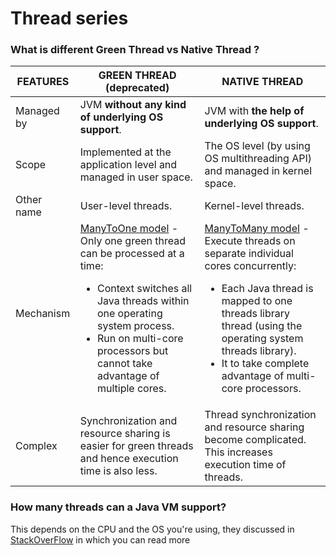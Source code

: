 # Thread series

### What is different Green Thread vs Native Thread ?

| FEATURES   | GREEN THREAD (deprecated)                                                                                                                           | NATIVE THREAD                                                                                                                                  |
| ---------- | --------------------------------------------------------------------------------------------------------------------------------------------------- | ---------------------------------------------------------------------------------------------------------------------------------------------- |
| Managed by | JVM **without any kind of underlying OS support**.                                                                                                       | JVM with **the help of underlying OS support**.                                                                                                     |
| Scope      | Implemented at the application level and managed in user space.                                                                                      | The OS level (by using OS multithreading API) and managed in kernel space.                                                                      |
| Other name | User-level threads.                                                                                                                                | Kernel-level threads.                                                                                                                         |
| Mechanism      |  [ManyToOne model](https://docs.oracle.com/cd/E19455-01/806-3461/ch2mt-41/index.html) - Only one green thread can be processed at a time: <br/> <ul><li>Context switches all Java threads within one operating system process.</li><li>Run on multi-core processors but cannot take advantage of multiple cores.</li></ul>  | [ManyToMany model](https://docs.oracle.com/cd/E19455-01/806-3461/ch2mt-31/index.html) - Execute threads on separate individual cores concurrently: <br/> <ul><li>Each Java thread is mapped to one threads library thread (using the operating system threads library).</li><li>It to take complete advantage of multi-core processors.</li></ul> |
| Complex    | Synchronization and resource sharing is easier for green threads and hence execution time is also less.                                             | Thread synchronization and resource sharing become complicated. This increases execution time of threads.                                      |

### How many threads can a Java VM support?
This depends on the CPU and the OS you're using, they discussed in [StackOverFlow](https://stackoverflow.com/questions/763579/how-many-threads-can-a-java-vm-support) in which you can read more
